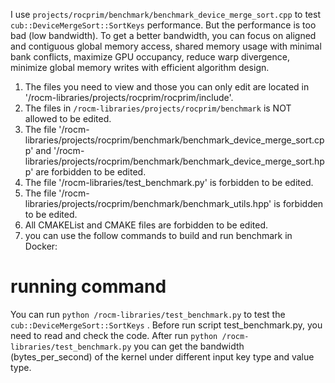 I use `projects/rocprim/benchmark/benchmark_device_merge_sort.cpp` to test `cub::DeviceMergeSort::SortKeys` performance. But the performance is too bad (low bandwidth). To get a better bandwidth, you can focus on aligned and contiguous global memory access, shared memory usage with minimal bank conflicts, maximize GPU occupancy, reduce warp divergence, minimize global memory writes with efficient algorithm design. 

1. The files you need to view and those you can only edit are located in '/rocm-libraries/projects/rocprim/rocprim/include'.
3. The files in `/rocm-libraries/projects/rocprim/benchmark` is NOT allowed to be edited.
4. The file '/rocm-libraries/projects/rocprim/benchmark/benchmark_device_merge_sort.cpp' and '/rocm-libraries/projects/rocprim/benchmark/benchmark_device_merge_sort.hpp' are forbidden to be edited.
5. The file '/rocm-libraries/test_benchmark.py' is forbidden to be edited.
6. The file '/rocm-libraries/projects/rocprim/benchmark/benchmark_utils.hpp' is forbidden to be edited.
6. All CMAKEList and CMAKE files are forbidden to be edited.
7. you can use the follow commands to build and run benchmark in Docker:     
# running command
You can run `python /rocm-libraries/test_benchmark.py` to test the `cub::DeviceMergeSort::SortKeys` . Before run script test_benchmark.py, you need to read and check the code. After run `python /rocm-libraries/test_benchmark.py` you can get the bandwidth (bytes_per_second) of the kernel under different input key type and value type.